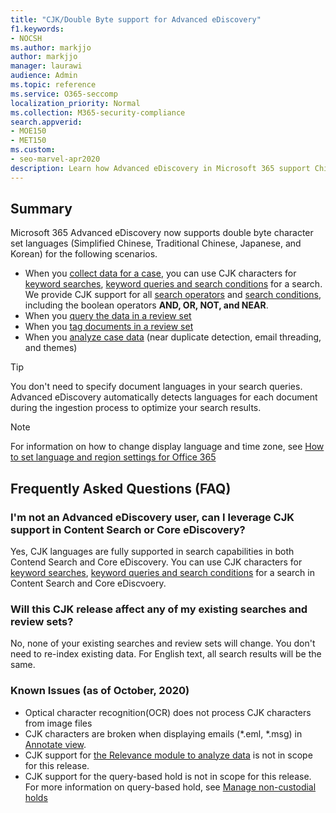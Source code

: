 ```yaml
---
title: "CJK/Double Byte support for Advanced eDiscovery"
f1.keywords:
- NOCSH
ms.author: markjjo
author: markjjo
manager: laurawi
audience: Admin
ms.topic: reference
ms.service: O365-seccomp
localization_priority: Normal
ms.collection: M365-security-compliance 
search.appverid: 
- MOE150
- MET150
ms.custom:
- seo-marvel-apr2020
description: Learn how Advanced eDiscovery in Microsoft 365 support Chinese, Japanese, and Korean (CJK) languages, which use a double-byte character set."
---
```


## Summary

Microsoft 365 Advanced eDiscovery now supports double byte character set languages (Simplified Chinese, Traditional Chinese, Japanese, and Korean) for the following scenarios.

- When you [collect data for a case](./collecting-data-for-ediscovery.md), you can use CJK characters for [keyword searches](./building-search-queries.md#keyword-searches), [keyword queries and search conditions](./keyword-queries-and-search-conditions.md) for a search. We provide CJK support for all [search operators](./keyword-queries-and-search-conditions.md#search-operators) and [search conditions](./keyword-queries-and-search-conditions.md#search-conditions), including the boolean operators **AND, OR, NOT, and NEAR**.
- When you [query the data in a review set](./review-set-search)
- When you [tag documents in a review set](./tagging-documents.md)
- When you [analyze case data](./analyzing-data-in-review-set.md) (near duplicate detection, email threading, and themes)

> [!Tip]
> You don't need to specify document languages in your search queries. Advanced eDiscovery automatically detects languages for each document during the ingestion process to optimize your search results.

> [!Note]
> For information on how to change display language and time zone, see [How to set language and region settings for Office 365](/office365/troubleshoot/access-management/set-language-and-region)

## Frequently Asked Questions (FAQ)

### I'm not an Advanced eDiscovery user, can I leverage CJK support in Content Search or Core eDiscovery?

Yes, CJK languages are fully supported in search capabilities in both Contend Search and Core eDiscovery. You can use CJK characters for [keyword searches](./building-search-queries.md#keyword-searches), [keyword queries and search conditions](./keyword-queries-and-search-conditions.md) for a search in Content Search and Core eDiscvoery.

### Will this CJK release affect any of my existing searches and review sets?

No, none of your existing searches and review sets will change. You don't need to re-index existing data. For English text, all search results will be the same.

### Known Issues (as of October, 2020)

- Optical character recognition(OCR) does not process CJK characters from image files
- CJK characters are broken when displaying emails (*.eml, *.msg) in [Annotate view](./view-documents-in-review-set.md#annotate-view).
- CJK support for [the Relevance module to analyze data](./using-relevance.md) is not in scope for this release.
- CJK support for the query-based hold is not in scope for this release. For more information on query-based hold, see [Manage non-custodial holds](./manage-non-custodial-holds)